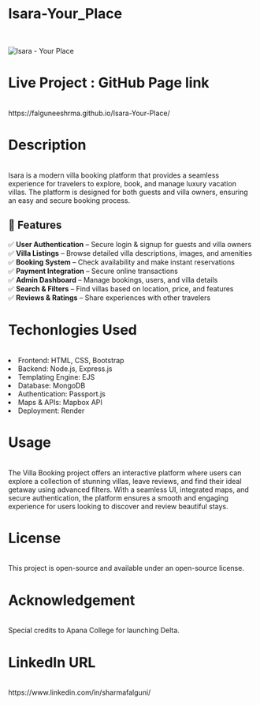# Isara-Your_Place
<br/>

![Isara - Your Place](file:///C:/Users/falgu/Pictures/Screenshots/Isara-Your-Place.png)

# Live Project : GitHub Page link
<br/>
https://falguneeshrma.github.io/Isara-Your-Place/

# Description
<br/>
Isara is a modern villa booking platform that provides a seamless experience for travelers to explore, book, and manage luxury vacation villas. The platform is designed for both guests and villa owners, ensuring an easy and secure booking process.  

## 🚀 Features  
✅ **User Authentication** – Secure login & signup for guests and villa owners  
✅ **Villa Listings** – Browse detailed villa descriptions, images, and amenities  
✅ **Booking System** – Check availability and make instant reservations  
✅ **Payment Integration** – Secure online transactions  
✅ **Admin Dashboard** – Manage bookings, users, and villa details  
✅ **Search & Filters** – Find villas based on location, price, and features  
✅ **Reviews & Ratings** – Share experiences with other travelers

# Techonlogies Used
<br/>
<li>Frontend: HTML, CSS, Bootstrap</li>
<li>Backend: Node.js, Express.js</li>
<li>Templating Engine: EJS</li>
<li>Database: MongoDB</li>
<li>Authentication: Passport.js</li>
<li>Maps & APIs: Mapbox API</li>
<li>Deployment: Render</li>

# Usage
<br/>
The Villa Booking project offers an interactive platform where users can explore a collection of stunning villas, leave reviews, and find their ideal getaway using advanced filters. With a seamless UI, integrated maps, and secure authentication, the platform ensures a smooth and engaging experience for users looking to discover and review beautiful stays.

# License
<br/>
This project is open-source and available under an open-source license.

# Acknowledgement
<br/>
Special credits to Apana College for launching Delta.

# LinkedIn URL
<br/>
https://www.linkedin.com/in/sharmafalguni/
